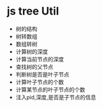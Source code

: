 
# js tree Util
- 树的结构 
- 树转数组 
- 数组转树 
- 计算树的深度 
- 计算当前节点的深度
- 查找树的父节点 
- 判断树是否是叶子节点
- 计算叶子节点的个数
- 计算某节点的叶子节点的个数
- 注入pid,深度,是否是子节点的信息
